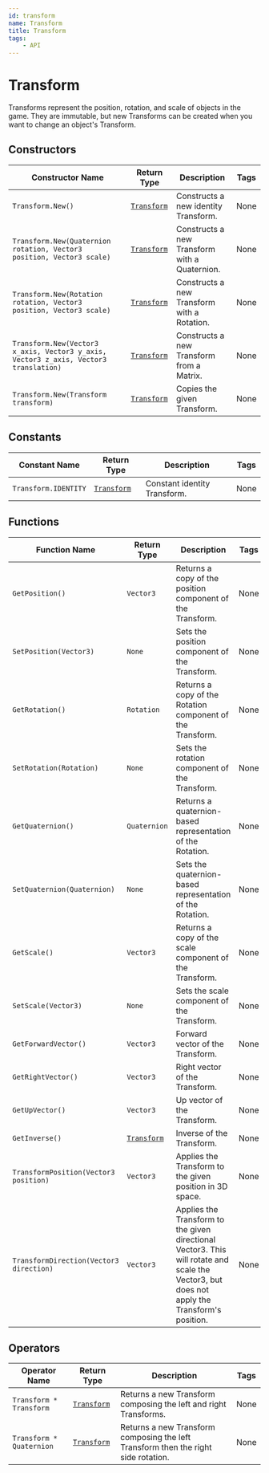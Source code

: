 ```yaml
---
id: transform
name: Transform
title: Transform
tags:
    - API
---
```


# Transform

Transforms represent the position, rotation, and scale of objects in the game. They are immutable, but new Transforms can be created when you want to change an object's Transform.

## Constructors

| Constructor Name | Return Type | Description | Tags |
| ----------- | ----------- | ----------- | ---- |
| `Transform.New()` | [`Transform`](transform.md) | Constructs a new identity Transform. | None |
| `Transform.New(Quaternion rotation, Vector3 position, Vector3 scale)` | [`Transform`](transform.md) | Constructs a new Transform with a Quaternion. | None |
| `Transform.New(Rotation rotation, Vector3 position, Vector3 scale)` | [`Transform`](transform.md) | Constructs a new Transform with a Rotation. | None |
| `Transform.New(Vector3 x_axis, Vector3 y_axis, Vector3 z_axis, Vector3 translation)` | [`Transform`](transform.md) | Constructs a new Transform from a Matrix. | None |
| `Transform.New(Transform transform)` | [`Transform`](transform.md) | Copies the given Transform. | None |

## Constants

| Constant Name | Return Type | Description | Tags |
| ----------- | ----------- | ----------- | ---- |
| `Transform.IDENTITY` | [`Transform`](transform.md) | Constant identity Transform. | None |

## Functions

| Function Name | Return Type | Description | Tags |
| -------- | ----------- | ----------- | ---- |
| `GetPosition()` | `Vector3` | Returns a copy of the position component of the Transform. | None |
| `SetPosition(Vector3)` | `None` | Sets the position component of the Transform. | None |
| `GetRotation()` | `Rotation` | Returns a copy of the Rotation component of the Transform. | None |
| `SetRotation(Rotation)` | `None` | Sets the rotation component of the Transform. | None |
| `GetQuaternion()` | `Quaternion` | Returns a quaternion-based representation of the Rotation. | None |
| `SetQuaternion(Quaternion)` | `None` | Sets the quaternion-based representation of the Rotation. | None |
| `GetScale()` | `Vector3` | Returns a copy of the scale component of the Transform. | None |
| `SetScale(Vector3)` | `None` | Sets the scale component of the Transform. | None |
| `GetForwardVector()` | `Vector3` | Forward vector of the Transform. | None |
| `GetRightVector()` | `Vector3` | Right vector of the Transform. | None |
| `GetUpVector()` | `Vector3` | Up vector of the Transform. | None |
| `GetInverse()` | [`Transform`](transform.md) | Inverse of the Transform. | None |
| `TransformPosition(Vector3 position)` | `Vector3` | Applies the Transform to the given position in 3D space. | None |
| `TransformDirection(Vector3 direction)` | `Vector3` | Applies the Transform to the given directional Vector3. This will rotate and scale the Vector3, but does not apply the Transform's position. | None |

## Operators

| Operator Name | Return Type | Description | Tags |
| -------- | ----------- | ----------- | ---- |
| `Transform * Transform` | [`Transform`](transform.md) | Returns a new Transform composing the left and right Transforms. | None |
| `Transform * Quaternion` | [`Transform`](transform.md) | Returns a new Transform composing the left Transform then the right side rotation. | None |
